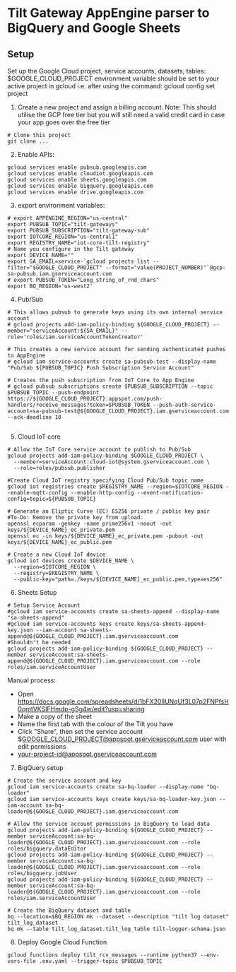 # Tilt Gateway AppEngine parser to BigQuery and Google Sheets

## Setup

Set up the Google Cloud project, service accounts, datasets, tables:
$GOOGLE_CLOUD_PROJECT environment variable should be set to your active project in gcloud
i.e. after using the command: gcloud config set project <projectID>

1. Create a new project and assign a billing account.
 Note: This should utilise the GCP free tier but you will still need a valid credit card in case your app goes over the free tier

```
# Clone this project 
git clone ...
```
2. Enable APIs:
```
gcloud services enable pubsub.googleapis.com
gcloud services enable cloudiot.googleapis.com
gcloud services enable sheets.googleapis.com
gcloud services enable bigquery.googleapis.com
gcloud services enable drive.googleapis.com
```

3. export environment variables:
```
# export APPENGINE_REGION="us-central"
export PUBSUB_TOPIC="tilt-gateways"
export PUBSUB_SUBSCRIPTION="tilt-gateway-sub"
export IOTCORE_REGION="us-central1"
export REGISTRY_NAME="iot-core-tilt-registry"
# Name you configure in the Tilt gateway
export DEVICE_NAME=""
export SA_EMAIL=service-`gcloud projects list --filter="$GOOGLE_CLOUD_PROJECT" --format="value(PROJECT_NUMBER)"`@gcp-sa-pubsub.iam.gserviceaccount.com
# export PUBSUB_TOKEN="Long_string_of_rnd_chars"
export BQ_REGION='us-west2'
```

4. Pub/Sub
```
# This allows pubsub to generate keys using its own internal service account
# gcloud projects add-iam-policy-binding ${GOOGLE_CLOUD_PROJECT} --member="serviceAccount:${SA_EMAIL}" --role='roles/iam.serviceAccountTokenCreator'

# This creates a new service account for sending authenticated pushes to AppEngine 
# gcloud iam service-accounts create sa-pubsub-test --display-name "Pub/Sub ${PUBSUB_TOPIC} Push Subscription Service Account"

# Creates the push subscription from IoT Core to App Engine
# gcloud pubsub subscriptions create $PUBSUB_SUBSCRIPTION --topic $PUBSUB_TOPIC --push-endpoint https://${GOOGLE_CLOUD_PROJECT}.appspot.com/push-handlers/receive_messages?token=$PUBSUB_TOKEN --push-auth-service-account=sa-pubsub-test@${GOOGLE_CLOUD_PROJECT}.iam.gserviceaccount.com --ack-deadline 10


```

5. Cloud IoT core
```
# Allow the IoT Core service account to publish to Pub/Sub
gcloud projects add-iam-policy-binding $GOOGLE_CLOUD_PROJECT \
  --member=serviceAccount:cloud-iot@system.gserviceaccount.com \
  --role=roles/pubsub.publisher

#Create Cloud IoT registry specifying Cloud Pub/Sub topic name 
gcloud iot registries create $REGISTRY_NAME --region=$IOTCORE_REGION --enable-mqtt-config --enable-http-config --event-notification-config=topic=${PUBSUB_TOPIC}

# Generate an Eliptic Curve (EC) ES256 private / public key pair
#To-Do: Remove the private key from upload.
openssl ecparam -genkey -name prime256v1 -noout -out keys/${DEVICE_NAME}_ec_private.pem
openssl ec -in keys/${DEVICE_NAME}_ec_private.pem -pubout -out keys/${DEVICE_NAME}_ec_public.pem

# Create a new Cloud IoT device
gcloud iot devices create $DEVICE_NAME \
  --region=$IOTCORE_REGION \
  --registry=$REGISTRY_NAME \
  --public-key="path=./keys/${DEVICE_NAME}_ec_public.pem,type=es256"
```
6. Sheets Setup
```
# Setup Service Account
#gcloud iam service-accounts create sa-sheets-append --display-name "sa-sheets-append"
#gcloud iam service-accounts keys create keys/sa-sheets-append-key.json --iam-account sa-sheets-append@${GOOGLE_CLOUD_PROJECT}.iam.gserviceaccount.com
#Shouldn't be needed
gcloud projects add-iam-policy-binding ${GOOGLE_CLOUD_PROJECT} --member serviceAccount:sa-sheets-append@${GOOGLE_CLOUD_PROJECT}.iam.gserviceaccount.com --role roles/iam.serviceAccountUser
```
Manual process:
- Open https://docs.google.com/spreadsheets/d/1bFX20IIUNqUf3L07p2FNPfsH0qmtVKSIFHmdp-gSg4w/edit?usp=sharing
- Make a copy of the sheet
- Name the first tab with the colour of the Tilt you have
- Click "Share", then set the service account $GOOGLE_CLOUD_PROJECT@appspot.gserviceaccount.com user with edit permissions
- your-project-id@appspot.gserviceaccount.com

7. BigQuery setup
```
# Create the service account and key
gcloud iam service-accounts create sa-bq-loader --display-name "bq-loader"
gcloud iam service-accounts keys create keys/sa-bq-loader-key.json --iam-account sa-bq-loader@${GOOGLE_CLOUD_PROJECT}.iam.gserviceaccount.com

# Allow the service account permissions in BigQuery to load data
gcloud projects add-iam-policy-binding ${GOOGLE_CLOUD_PROJECT} --member serviceAccount:sa-bq-loader@${GOOGLE_CLOUD_PROJECT}.iam.gserviceaccount.com --role roles/bigquery.dataEditor
gcloud projects add-iam-policy-binding ${GOOGLE_CLOUD_PROJECT} --member serviceAccount:sa-bq-loader@${GOOGLE_CLOUD_PROJECT}.iam.gserviceaccount.com --role roles/bigquery.jobUser
gcloud projects add-iam-policy-binding ${GOOGLE_CLOUD_PROJECT} --member serviceAccount:sa-bq-loader@${GOOGLE_CLOUD_PROJECT}.iam.gserviceaccount.com --role roles/iam.serviceAccountUser

# Create the BigQuery dataset and table
bq --location=$BQ_REGION mk --dataset --description "tilt log dataset" tilt_log_dataset
bq mk --table tilt_log_dataset.tilt_log_table tilt-logger-schema.json
```
8. Deploy Google Cloud Function
```
gcloud functions deploy tilt_rcv_messages --runtime python37 --env-vars-file .env.yaml --trigger-topic $PUBSUB_TOPIC
```


